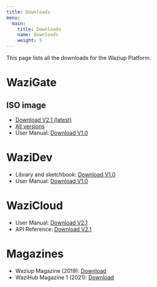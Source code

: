 ```yaml
---
title: Downloads
menu:
  main:
    title: Downloads
    name: downloads
    weight: 5
---
```


This page lists all the downloads for the Waziup Platform.

WaziGate
========

ISO image
---------

- [Download V2.1 (latest)](https://downloads.waziup.io/WaziGate_V2.1.10.zip)
- [All versions](https://downloads.waziup.io/)
- User Manual: [Download V1.0](/docs/WaziGate_User_Manual-V1.0.pdf)

WaziDev
=======

- Library and sketchbook: [Download V1.0](https://github.com/Waziup/WaziDev/archive/master.zip)
- User Manual: [Download V1.0](/docs/WaziDev_User_Manual-V1.0.pdf)

WaziCloud
=========

- User Manual: [Download V2.1](/docs/WaziCloud_User_Manual-V2.1.pdf)
- API Reference: [Download V2.1](/docs/WaziCloud_API_Reference-V2.1.pdf)


Magazines
=========

- Waziup Magazine (2019): [Download](/docs/WaziupMagazine.pdf)
- WaziHub Magazine 1 (2021): [Download](/docs/WaziHubMagazine1.pdf)

